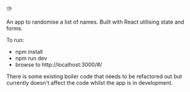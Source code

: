 ⛈️

An app to randomise a list of names. Built with React utilising state and forms. 

To run:
- npm install
- npm run dev
- browse to http://localhost:3000/#/

There is some existing boiler code that needs to be refactored out but currently doesn't affect the code whilst the app is in development. 


